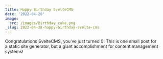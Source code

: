 ```yaml
---
title: Happy Birthday SvelteCMS
date: '2022-04-28'
image:
  src: /images/Birthday_cake.png
_slug: 2022-04-28-happy-birthday-svelte-cms
---
```

Congratulations SvelteCMS, you've just turned 0! This is one small post for a static site generator, but a giant accomplishment for content management systems!